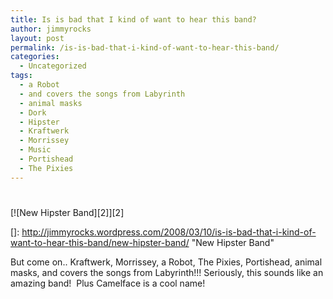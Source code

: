 ```yaml
---
title: Is is bad that I kind of want to hear this band?
author: jimmyrocks
layout: post
permalink: /is-is-bad-that-i-kind-of-want-to-hear-this-band/
categories:
  - Uncategorized
tags:
  - a Robot
  - and covers the songs from Labyrinth
  - animal masks
  - Dork
  - Hipster
  - Kraftwerk
  - Morrissey
  - Music
  - Portishead
  - The Pixies
---
```

# 

[![New Hipster Band][2]][2]

 []: http://jimmyrocks.wordpress.com/2008/03/10/is-is-bad-that-i-kind-of-want-to-hear-this-band/new-hipster-band/ "New Hipster Band"

But come on.. Kraftwerk, Morrissey, a Robot, The Pixies, Portishead, animal masks, and covers the songs from Labyrinth!!! Seriously, this sounds like an amazing band!  Plus Camelface is a cool name!